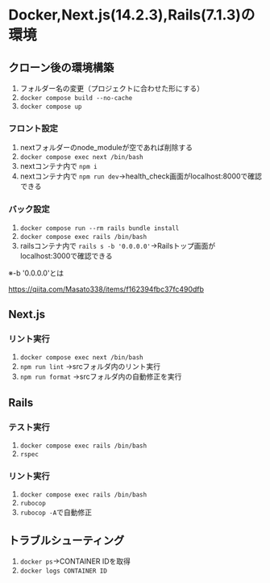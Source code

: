 # Docker,Next.js(14.2.3),Rails(7.1.3)の環境
## クローン後の環境構築
1. フォルダー名の変更（プロジェクトに合わせた形にする）
2. `docker compose build --no-cache`
3. `docker compose up`
### フロント設定
1. nextフォルダーのnode_moduleが空であれば削除する
2. `docker compose exec next /bin/bash`
3. nextコンテナ内で `npm i`
4. nextコンテナ内で `npm run dev`→health_check画面がlocalhost:8000で確認できる
### バック設定
1. `docker compose run --rm rails bundle install`
2. `docker compose exec rails /bin/bash`
3. railsコンテナ内で `rails s -b '0.0.0.0'`→Railsトップ画面がlocalhost:3000で確認できる

※-b '0.0.0.0'とは

https://qiita.com/Masato338/items/f162394fbc37fc490dfb

## Next.js
### リント実行
1. `docker compose exec next /bin/bash`
2. `npm run lint` →srcフォルダ内のリント実行
3. `npm run format` →srcフォルダ内の自動修正を実行

## Rails
### テスト実行
1. `docker compose exec rails /bin/bash`
2. `rspec`
### リント実行
1. `docker compose exec rails /bin/bash`
2. `rubocop`
3. `rubocop -A`で自動修正

## トラブルシューティング
1. `docker ps`→CONTAINER IDを取得
2. `docker logs CONTAINER ID`
